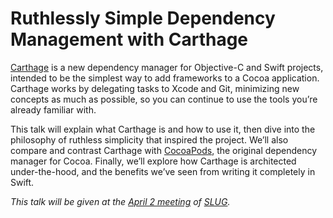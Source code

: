 # Ruthlessly Simple Dependency Management with Carthage

[Carthage](https://github.com/Carthage/Carthage) is a new dependency manager for Objective-C and Swift projects, intended to be the simplest way to add frameworks to a Cocoa application. Carthage works by delegating tasks to Xcode and Git, minimizing new concepts as much as possible, so you can continue to use the tools you’re already familiar with.

This talk will explain what Carthage is and how to use it, then dive into the philosophy of ruthless simplicity that inspired the project. We’ll also compare and contrast Carthage with [CocoaPods](http://cocoapods.org), the original dependency manager for Cocoa. Finally, we’ll explore how Carthage is architected under-the-hood, and the benefits we’ve seen from writing it completely in Swift.

_This talk will be given at the [April
2 meeting](http://www.meetup.com/swift-language/events/220485678/) of [SLUG](http://www.meetup.com/swift-language)._
